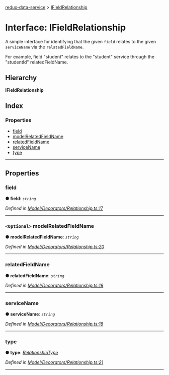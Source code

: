 [redux-data-service](../README.md) > [IFieldRelationship](../interfaces/ifieldrelationship.md)

# Interface: IFieldRelationship

A simple interface for identifying that the given `field` relates to the given `serviceName` via the `relatedFieldName`.

For example, field "student" relates to the "student" service through the "studentId" relatedFieldName.

## Hierarchy

**IFieldRelationship**

## Index

### Properties

* [field](ifieldrelationship.md#field)
* [modelRelatedFieldName](ifieldrelationship.md#modelrelatedfieldname)
* [relatedFieldName](ifieldrelationship.md#relatedfieldname)
* [serviceName](ifieldrelationship.md#servicename)
* [type](ifieldrelationship.md#type)

---

## Properties

<a id="field"></a>

###  field

**● field**: *`string`*

*Defined in [Model/Decorators/Relationship.ts:17](https://github.com/Rediker-Software/redux-data-service/blob/b03f489/src/Model/Decorators/Relationship.ts#L17)*

___
<a id="modelrelatedfieldname"></a>

### `<Optional>` modelRelatedFieldName

**● modelRelatedFieldName**: *`string`*

*Defined in [Model/Decorators/Relationship.ts:20](https://github.com/Rediker-Software/redux-data-service/blob/b03f489/src/Model/Decorators/Relationship.ts#L20)*

___
<a id="relatedfieldname"></a>

###  relatedFieldName

**● relatedFieldName**: *`string`*

*Defined in [Model/Decorators/Relationship.ts:19](https://github.com/Rediker-Software/redux-data-service/blob/b03f489/src/Model/Decorators/Relationship.ts#L19)*

___
<a id="servicename"></a>

###  serviceName

**● serviceName**: *`string`*

*Defined in [Model/Decorators/Relationship.ts:18](https://github.com/Rediker-Software/redux-data-service/blob/b03f489/src/Model/Decorators/Relationship.ts#L18)*

___
<a id="type"></a>

###  type

**● type**: *[RelationshipType](../enums/relationshiptype.md)*

*Defined in [Model/Decorators/Relationship.ts:21](https://github.com/Rediker-Software/redux-data-service/blob/b03f489/src/Model/Decorators/Relationship.ts#L21)*

___


